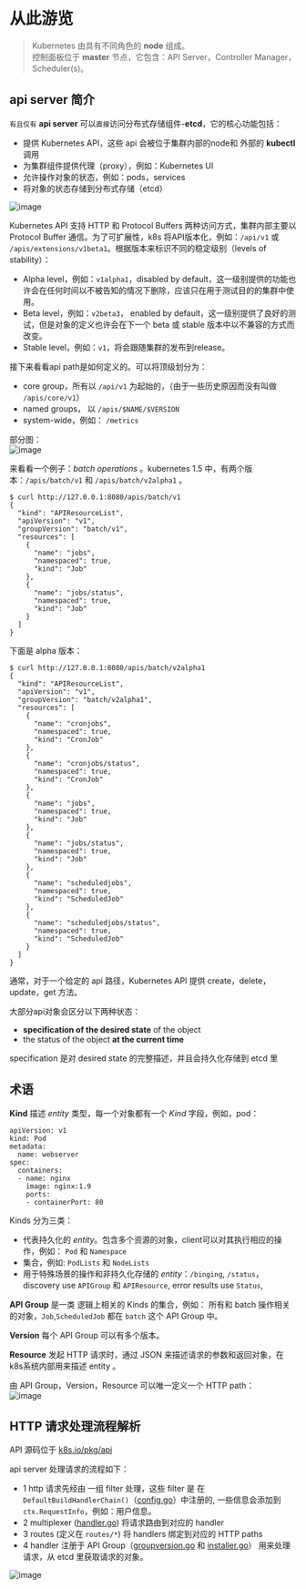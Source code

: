 # 从此游览
> Kubernetes 由具有不同角色的 **node** 组成。  
控制面板位于 **master** 节点，它包含：API Server，Controller Manager， Scheduler(s)。

## api server 简介
`有且仅有` **api server** 可以`直接`访问分布式存储组件-**etcd**，它的核心功能包括：
- 提供 Kubernetes API，这些 api 会被位于集群内部的node和 外部的 **kubectl** 调用
- 为集群组件提供代理（proxy），例如：Kubernetes UI
- 允许操作对象的状态，例如：pods，services
- 将对象的状态存储到分布式存储（etcd）  

![image](../../images/apiserver/API-server-overview.png)

Kubernetes API 支持 HTTP 和 Protocol Buffers 两种访问方式，集群内部主要以 Protocol Buffer 通信。为了可扩展性，k8s 将API版本化，例如：`/api/v1` 或 `/apis/extensions/v1beta1`。根据版本来标识不同的稳定级别（levels of stability）：

- Alpha level，例如：`v1alpha1`，disabled by default，这一级别提供的功能也许会在任何时间以不被告知的情况下删除，应该只在用于测试目的的集群中使用。
- Beta level，例如：`v2beta3`， enabled by default，这一级别提供了良好的测试，但是对象的定义也许会在下一个 beta 或 stable 版本中以不兼容的方式而改变。
- Stable level，例如：`v1`，将会跟随集群的发布到release。

接下来看看api path是如何定义的。可以将顶级划分为：
- core group，所有以 `/api/v1` 为起始的，（由于一些历史原因而没有叫做 `/apis/core/v1`）
- named groups， 以 `/apis/$NAME/$VERSION`
- system-wide，例如： `/metrics`

部分图：  
![image](../../images/apiserver/API-server-space.png)

来看看一个例子：*batch operations* 。kubernetes 1.5 中，有两个版本：`/apis/batch/v1` 和 `/apis/batch/v2alpha1` 。
```
$ curl http://127.0.0.1:8080/apis/batch/v1
{
  "kind": "APIResourceList",
  "apiVersion": "v1",
  "groupVersion": "batch/v1",
  "resources": [
    {
      "name": "jobs",
      "namespaced": true,
      "kind": "Job"
    },
    {
      "name": "jobs/status",
      "namespaced": true,
      "kind": "Job"
    }
  ]
}
```
下面是 alpha 版本：
```
$ curl http://127.0.0.1:8080/apis/batch/v2alpha1
{
  "kind": "APIResourceList",
  "apiVersion": "v1",
  "groupVersion": "batch/v2alpha1",
  "resources": [
    {
      "name": "cronjobs",
      "namespaced": true,
      "kind": "CronJob"
    },
    {
      "name": "cronjobs/status",
      "namespaced": true,
      "kind": "CronJob"
    },
    {
      "name": "jobs",
      "namespaced": true,
      "kind": "Job"
    },
    {
      "name": "jobs/status",
      "namespaced": true,
      "kind": "Job"
    },
    {
      "name": "scheduledjobs",
      "namespaced": true,
      "kind": "ScheduledJob"
    },
    {
      "name": "scheduledjobs/status",
      "namespaced": true,
      "kind": "ScheduledJob"
    }
  ]
}
```
通常，对于一个给定的 api 路径，Kubernetes API 提供 create，delete，update，get 方法。

大部分api对象会区分以下两种状态：
- **specification of the desired state** of the object
- the status of the object **at the current time**  

specification 是对 desired state 的完整描述，并且会持久化存储到   etcd 里

## 术语
**Kind** 描述 *entity* 类型，每一个对象都有一个 *Kind* 字段，例如，pod：
```
apiVersion: v1
kind: Pod
metadata:
  name: webserver
spec:
  containers:
  - name: nginx
    image: nginx:1.9
    ports:
    - containerPort: 80
```
Kinds 分为三类：
- 代表持久化的 *entity*。包含多个资源的对象，client可以对其执行相应的操作，例如： `Pod` 和 `Namespace`
- 集合，例如: `PodLists` 和 `NodeLists`
- 用于特殊场景的操作和非持久化存储的 *entity*：`/binging`, `/status`，discovery use `APIGroup` 和 `APIResource`, error results use `Status`,

 **API Group** 是一类 逻辑上相关的 Kinds 的集合，例如： 所有和 batch 操作相关的对象，`Job`,`ScheduledJob` 都在 `batch` 这个 API Group 中。

**Version** 每个 API Group 可以有多个版本。

**Resource** 发起 HTTP 请求时，通过 JSON 来描述请求的参数和返回对象，在k8s系统内部用来描述 entity 。

由 API Group，Version，Resource 可以唯一定义一个 HTTP path：  
![image](../../images/apiserver/API-server-gvr.png)


## HTTP 请求处理流程解析
API 源码位于 [k8s.io/pkg/api](https://github.com/kubernetes/kubernetes/tree/master/pkg/api)  


api server 处理请求的流程如下：
- 1 http 请求先经由 一组 filter 处理，这些 filter 是 在 `DefaultBuildHandlerChain()`（[config.go](https://github.com/kubernetes/apiserver/blob/master/pkg/server/config.go)）中注册的, 一些信息会添加到`ctx.RequestInfo`，例如：用户信息。
- 2 multiplexer ([handler.go](https://github.com/kubernetes/apiserver/blob/master/pkg/server/handler.go)) 将请求路由到对应的 handler
- 3 routes (定义在 `routes/*`) 将 handlers 绑定到对应的 HTTP paths 
- 4 handler 注册于 API Group（[groupversion.go](https://github.com/kubernetes/apiserver/blob/master/pkg/endpoints/groupversion.go) 和 [installer.go](https://github.com/kubernetes/apiserver/blob/master/pkg/endpoints/installer.go)） 用来处理请求，从 etcd 里获取请求的对象。 
 
![image](../../images/apiserver/API-server-flow.png)
